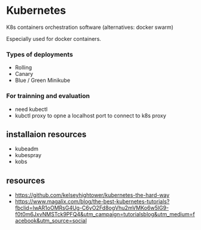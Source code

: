 # Kubernetes
K8s containers orchestration software (alternatives: docker swarm)

Especially used for docker containers. 

### Types of deployments

* Rolling 
* Canary 
* Blue / Green Minikube

### For trainning and evaluation

* need kubectl
* kubctl proxy to opne a localhost port to connect to k8s proxy

## installaion resources 

* kubeadm 
* kubespray
* kobs

## resources
* https://github.com/kelseyhightower/kubernetes-the-hard-way
* https://www.magalix.com/blog/the-best-kubernetes-tutorials?fbclid=IwAR1oOMRsG4Ug-C6yO2Fd8ogVhu2mVMKo6w5lG9-f0t0m6JxvNMSTck9PFQ4&utm_campaign=tutorialsblog&utm_medium=facebook&utm_source=social
